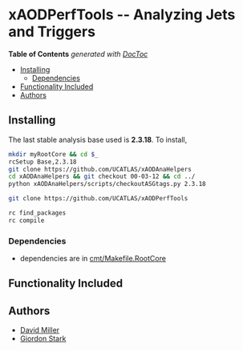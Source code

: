 # xAODPerfTools -- Analyzing Jets and Triggers

<!-- START doctoc generated TOC please keep comment here to allow auto update -->
<!-- DON'T EDIT THIS SECTION, INSTEAD RE-RUN doctoc TO UPDATE -->
**Table of Contents**  *generated with [DocToc](https://github.com/thlorenz/doctoc)*

- [Installing](#installing)
  - [Dependencies](#dependencies)
- [Functionality Included](#functionality-included)
- [Authors](#authors)

<!-- END doctoc generated TOC please keep comment here to allow auto update -->


## Installing
The last stable analysis base used is **2.3.18**. To install,
```bash
mkdir myRootCore && cd $_
rcSetup Base,2.3.18
git clone https://github.com/UCATLAS/xAODAnaHelpers
cd xAODAnaHelpers && git checkout 00-03-12 && cd ../
python xAODAnaHelpers/scripts/checkoutASGtags.py 2.3.18

git clone https://github.com/UCATLAS/xAODPerfTools

rc find_packages
rc compile
```

### Dependencies
 - dependencies are in [cmt/Makefile.RootCore](cmt/Makefile.RootCore)

## Functionality Included

## Authors
- [David Miller](https://github.com/fizisist)
- [Giordon Stark](https://github.com/kratsg)
